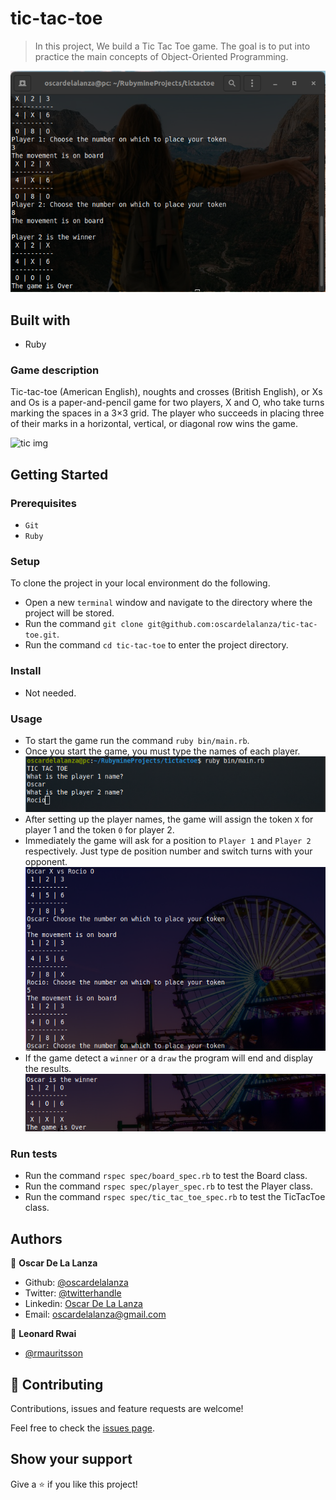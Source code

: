 # tic-tac-toe

> In this project, We build a Tic Tac Toe game. The goal is to put into practice the main concepts of Object-Oriented Programming.

![screenshot](screenshots/screenshot.png) 

## Built with

- Ruby

### Game description
Tic-tac-toe (American English), noughts and crosses (British English), or Xs and Os is a paper-and-pencil game for two players, X and O, who take turns marking the spaces in a 3×3 grid. The player who succeeds in placing three of their marks in a horizontal, vertical, or diagonal row wins the game.

![tic img](https://upload.wikimedia.org/wikipedia/commons/1/1b/Tic-tac-toe-game-1.svg)

## Getting Started

### Prerequisites

- `Git`
- `Ruby`

### Setup

To clone the project in your local environment do the following.

- Open a new `terminal` window and navigate to the directory where the project will be stored.
- Run the command `git clone git@github.com:oscardelalanza/tic-tac-toe.git`.
- Run the command `cd tic-tac-toe` to enter the project directory.

### Install

- Not needed.

### Usage

- To start the game run the command `ruby bin/main.rb`.
- Once you start the game, you must type the names of each player.
![start](screenshots/start.png)
- After setting up the player names, the game will assign the token `X` for player 1 and the token `0` for player 2.
- Immediately the game will ask for a position to `Player 1` and `Player 2` respectively. Just type de position number and
switch turns with your opponent.
![movements](screenshots/movement.png)
- If the game detect a `winner` or a `draw` the program will end and display the results.
![winner](screenshots/winner.png)  

### Run tests

- Run the command `rspec spec/board_spec.rb` to test the Board class.
- Run the command `rspec spec/player_spec.rb` to test the Player class.
- Run the command `rspec spec/tic_tac_toe_spec.rb` to test the TicTacToe class.

## Authors

👤 **Oscar De La Lanza**

- Github: [@oscardelalanza](https://github.com/oscardelalanza)
- Twitter: [@twitterhandle](https://twitter.com/oscardelalanza)
- Linkedin: [Oscar De La Lanza](https://linkedin.com/in/oscardelalanza/)
- Email: oscardelalanza@gmail.com

👤 **Leonard Rwai**

- [@rmauritsson](https://github.com/rmauritsson/)

## 🤝 Contributing

Contributions, issues and feature requests are welcome!

Feel free to check the [issues page](issues/).

## Show your support

Give a ⭐️ if you like this project!